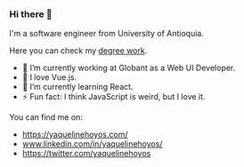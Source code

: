 ### Hi there 👋

I'm a software engineer from University of Antioquia.

Here you can check my [degree work](http://bibliotecadigital.udea.edu.co/handle/10495/15470).

- 🏢 I’m currently working at Globant as a Web UI Developer.
- 💚 I love Vue.js.
- 🌱 I’m currently learning React.
- ⚡ Fun fact: I think JavaScript is weird, but I love it.


You can find me on: 
- https://yaquelinehoyos.com/
- www.linkedin.com/in/yaquelinehoyos/
- https://twitter.com/yaquelinehoyos

<!--
**yaquelinehoyos/yaquelinehoyos** is a ✨ _special_ ✨ repository because its `README.md` (this file) appears on your GitHub profile.

Here are some ideas to get you started:

- 🔭 I’m currently working on ...
- 🌱 I’m currently learning ...
- 👯 I’m looking to collaborate on ...
- 🤔 I’m looking for help with ...
- 💬 Ask me about ...
- 📫 How to reach me: ...
- 😄 Pronouns: ...
- ⚡ Fun fact: ...
-->
